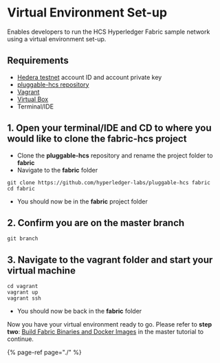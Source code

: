# Virtual Environment Set-up

Enables developers to run the HCS Hyperledger Fabric sample network using a virtual environment set-up.

## Requirements

* [Hedera testnet](../../testnet/testnet-access.md) account ID and account private key
* [pluggable-hcs repository ](https://github.com/hyperledger-labs/pluggable-hcs)
* [Vagrant](https://www.vagrantup.com/downloads.html)
* [Virtual Box](https://www.virtualbox.org/wiki/Downloads)
* Terminal/IDE

## 1. Open your terminal/IDE and CD to where you would like to clone the fabric-hcs project

* Clone the **pluggable-hcs** repository and rename the project folder to **fabric**
* Navigate to the **fabric** folder

```text
git clone https://github.com/hyperledger-labs/pluggable-hcs fabric
cd fabric
```

* You should now be in the **fabric** project folder

## 2. Confirm you are on the master branch

```text
git branch
```

## 3. Navigate to the vagrant folder and start your virtual machine

```text
cd vagrant
vagrant up
vagrant ssh
```

* You should now be back in the **fabric** folder

Now you have your virtual environment ready to go. Please refer to **step two**: [Build Fabric Binaries and Docker Images](./#2-build-fabric-binaries-and-docker-images) in the master tutorial to continue.

{% page-ref page="./" %}

